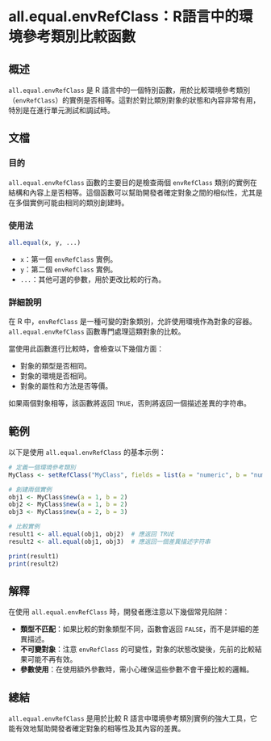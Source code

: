 <!--
Meta Description: # all.equal.envRefClass：R語言中的環境參考類別比較函數 ## 概述 `all.equal.envRefClass` 是 R 語言中的一個特別函數，用於比較環境參考類別（`envRefClass`）的實例是否相等。這對於對比類別對象的狀態和內容非常有用，特別是在進行單元測試和調...
Meta Keywords: envrefclass, all, equal, myclass, obj1
-->

# all.equal.envRefClass：R語言中的環境參考類別比較函數

## 概述
`all.equal.envRefClass` 是 R 語言中的一個特別函數，用於比較環境參考類別（`envRefClass`）的實例是否相等。這對於對比類別對象的狀態和內容非常有用，特別是在進行單元測試和調試時。

## 文檔
### 目的
`all.equal.envRefClass` 函數的主要目的是檢查兩個 `envRefClass` 類別的實例在結構和內容上是否相等。這個函數可以幫助開發者確定對象之間的相似性，尤其是在多個實例可能由相同的類別創建時。

### 使用法
```R
all.equal(x, y, ...)
```
- `x`：第一個 `envRefClass` 實例。
- `y`：第二個 `envRefClass` 實例。
- `...`：其他可選的參數，用於更改比較的行為。

### 詳細說明
在 R 中，`envRefClass` 是一種可變的對象類別，允許使用環境作為對象的容器。`all.equal.envRefClass` 函數專門處理這類對象的比較。

當使用此函數進行比較時，會檢查以下幾個方面：
- 對象的類型是否相同。
- 對象的環境是否相同。
- 對象的屬性和方法是否等價。

如果兩個對象相等，該函數將返回 `TRUE`，否則將返回一個描述差異的字符串。

## 範例
以下是使用 `all.equal.envRefClass` 的基本示例：

```R
# 定義一個環境參考類別
MyClass <- setRefClass("MyClass", fields = list(a = "numeric", b = "numeric"))

# 創建兩個實例
obj1 <- MyClass$new(a = 1, b = 2)
obj2 <- MyClass$new(a = 1, b = 2)
obj3 <- MyClass$new(a = 2, b = 3)

# 比較實例
result1 <- all.equal(obj1, obj2)  # 應返回 TRUE
result2 <- all.equal(obj1, obj3)  # 應返回一個差異描述字符串

print(result1)
print(result2)
```

## 解釋
在使用 `all.equal.envRefClass` 時，開發者應注意以下幾個常見陷阱：
- **類型不匹配**：如果比較的對象類型不同，函數會返回 `FALSE`，而不是詳細的差異描述。
- **不可變對象**：注意 `envRefClass` 的可變性，對象的狀態改變後，先前的比較結果可能不再有效。
- **參數使用**：在使用額外參數時，需小心確保這些參數不會干擾比較的邏輯。

## 總結
`all.equal.envRefClass` 是用於比較 R 語言中環境參考類別實例的強大工具，它能有效地幫助開發者確定對象的相等性及其內容的差異。